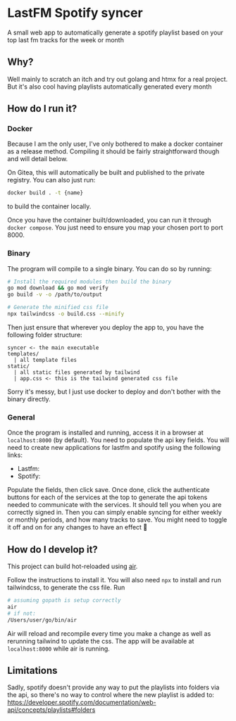 # LastFM Spotify syncer

A small web app to automatically generate a spotify playlist based on your top last fm tracks for the week or month

## Why?

Well mainly to scratch an itch and try out golang and htmx for a real project. 
But it's also cool having playlists automatically generated every month

## How do I run it?

### Docker
Because I am the only user, I've only bothered to make a docker container as a release method. Compiling it should be fairly straightforward though and will detail below.

On Gitea, this will automatically be built and published to the private registry.
You can also just run:
```sh
docker build . -t {name}
```
to build the container locally.

Once you have the container built/downloaded, you can run it through `docker compose`. You just need to ensure you map your chosen port to port 8000.

### Binary
The program will compile to a single binary. You can do so by running:
```sh
# Install the required modules then build the binary
go mod download && go mod verify
go build -v -o /path/to/output

# Generate the minified css file
npx tailwindcss -o build.css --minify
```
Then just ensure that wherever you deploy the app to, you have the following folder structure:
```
syncer <- the main executable
templates/
  | all template files
static/
  | all static files generated by tailwind
  | app.css <- this is the tailwind generated css file
```
Sorry it's messy, but I just use docker to deploy and don't bother with the binary directly.

### General
Once the program is installed and running, access it in a browser at `localhost:8000` (by default). You need to populate the api key fields.
You will need to create new applications for lastfm and spotify using the following links:
- Lastfm: 
- Spotify:

Populate the fields, then click save. Once done, click the authenticate buttons for each of the services at the top to generate the api tokens needed to communicate with the services. It should tell you when you are correctly signed in. Then you can simply enable syncing for either weekly or monthly periods, and how many tracks to save. You might need to toggle it off and on for any changes to have an effect 😬

## How do I develop it?
This project can build hot-reloaded using [air](https://github.com/cosmtrek/air).

Follow the instructions to install it.
You will also need `npx` to install and run tailwindcss, to generate the css file.
Run 
```sh
# assuming gopath is setup correctly
air
# if not:
/Users/user/go/bin/air
```
Air will reload and recompile every time you make a change as well as rerunning tailwind to update the css.
The app will be available at `localhost:8000` while air is running.

## Limitations

Sadly, spotify doesn't provide any way to put the playlists into folders via the api, so there's no way to control where the new playlist is added to: https://developer.spotify.com/documentation/web-api/concepts/playlists#folders
